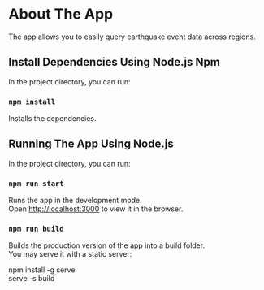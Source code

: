 # About The App

The app allows you to easily query earthquake event data across regions.

## Install Dependencies Using Node.js Npm

In the project directory, you can run:

### `npm install`

Installs the dependencies.

## Running The App Using Node.js

In the project directory, you can run:

### `npm run start`

Runs the app in the development mode.\
Open [http://localhost:3000](http://localhost:3000) to view it in the browser.

### `npm run build`

Builds the production version of the app into a build folder.\
You may serve it with a static server:

npm install -g serve \
serve -s build

